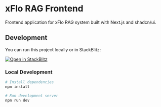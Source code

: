# xFlo RAG Frontend

Frontend application for xFlo RAG system built with Next.js and shadcn/ui.

## Development

You can run this project locally or in StackBlitz:

[![Open in StackBlitz](https://developer.stackblitz.com/img/open_in_stackblitz.svg)](https://stackblitz.com/github/KarlBarker/xFlo_RAG_Frontend)

### Local Development
```bash
# Install dependencies
npm install

# Run development server
npm run dev
